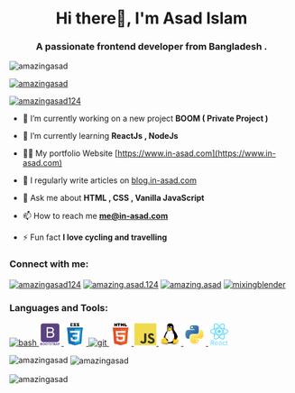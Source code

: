 <h1 align="center">Hi there👋, I'm Asad Islam</h1>
<h3 align="center">A passionate frontend developer from Bangladesh .</h3>

<p align="left"> <img src="https://komarev.com/ghpvc/?username=amazingasad&label=Profile%20views&color=0e75b6&style=flat" alt="amazingasad" /> </p>

<p align="left"> <a href="https://github.com/ryo-ma/github-profile-trophy"><img src="https://github-profile-trophy.vercel.app/?username=amazingasad" alt="amazingasad" /></a> </p>

<p align="left"> <a href="https://twitter.com/amazingasad124" target="blank"><img src="https://img.shields.io/twitter/follow/amazingasad124?logo=twitter&style=for-the-badge" alt="amazingasad124" /></a> </p>

- 🔭 I’m currently working on a new project **BOOM ( Private Project )**

- 🌱 I’m currently learning **ReactJs , NodeJs**

- 👨‍💻 My portfolio Website [https://www.in-asad.com](https://www.in-asad.com)

- 📝 I regularly write articles on [blog.in-asad.com](blog.in-asad.com)

- 💬 Ask me about **HTML , CSS , Vanilla JavaScript**

- 📫 How to reach me **me@in-asad.com**

- ⚡ Fun fact **I love cycling and travelling**

<h3 align="left">Connect with me:</h3>
<p align="left">
<a href="https://twitter.com/amazingasad124" target="blank"><img align="center" src="https://raw.githubusercontent.com/rahuldkjain/github-profile-readme-generator/master/src/images/icons/Social/twitter.svg" alt="amazingasad124" height="30" width="40" /></a>
<a href="https://fb.com/amazing.asad.124" target="blank"><img align="center" src="https://raw.githubusercontent.com/rahuldkjain/github-profile-readme-generator/master/src/images/icons/Social/facebook.svg" alt="amazing.asad.124" height="30" width="40" /></a>
<a href="https://instagram.com/amazing.asad" target="blank"><img align="center" src="https://raw.githubusercontent.com/rahuldkjain/github-profile-readme-generator/master/src/images/icons/Social/instagram.svg" alt="amazing.asad" height="30" width="40" /></a>
<a href="https://www.youtube.com/c/mixingblender" target="blank"><img align="center" src="https://raw.githubusercontent.com/rahuldkjain/github-profile-readme-generator/master/src/images/icons/Social/youtube.svg" alt="mixingblender" height="30" width="40" /></a>
</p>

<h3 align="left">Languages and Tools:</h3>
<p align="left"> <a href="https://www.gnu.org/software/bash/" target="_blank"> <img src="https://www.vectorlogo.zone/logos/gnu_bash/gnu_bash-icon.svg" alt="bash" width="40" height="40"/> </a> <a href="https://getbootstrap.com" target="_blank"> <img src="https://raw.githubusercontent.com/devicons/devicon/master/icons/bootstrap/bootstrap-plain-wordmark.svg" alt="bootstrap" width="40" height="40"/> </a> <a href="https://www.w3schools.com/css/" target="_blank"> <img src="https://raw.githubusercontent.com/devicons/devicon/master/icons/css3/css3-original-wordmark.svg" alt="css3" width="40" height="40"/> </a> <a href="https://git-scm.com/" target="_blank"> <img src="https://www.vectorlogo.zone/logos/git-scm/git-scm-icon.svg" alt="git" width="40" height="40"/> </a> <a href="https://www.w3.org/html/" target="_blank"> <img src="https://raw.githubusercontent.com/devicons/devicon/master/icons/html5/html5-original-wordmark.svg" alt="html5" width="40" height="40"/> </a> <a href="https://developer.mozilla.org/en-US/docs/Web/JavaScript" target="_blank"> <img src="https://raw.githubusercontent.com/devicons/devicon/master/icons/javascript/javascript-original.svg" alt="javascript" width="40" height="40"/> </a> <a href="https://www.linux.org/" target="_blank"> <img src="https://raw.githubusercontent.com/devicons/devicon/master/icons/linux/linux-original.svg" alt="linux" width="40" height="40"/> </a> <a href="https://www.python.org" target="_blank"> <img src="https://raw.githubusercontent.com/devicons/devicon/master/icons/python/python-original.svg" alt="python" width="40" height="40"/> </a> <a href="https://reactjs.org/" target="_blank"> <img src="https://raw.githubusercontent.com/devicons/devicon/master/icons/react/react-original-wordmark.svg" alt="react" width="40" height="40"/> </a> </p>

<p><img align="left" src="https://github-readme-stats.vercel.app/api/top-langs?username=amazingasad&show_icons=true&locale=en&layout=compact" alt="amazingasad" /></p>

<p>&nbsp;<img align="center" src="https://github-readme-stats.vercel.app/api?username=amazingasad&show_icons=true&locale=en" alt="amazingasad" /></p>

<p><img align="center" src="https://github-readme-streak-stats.herokuapp.com/?user=amazingasad&" alt="amazingasad" /></p>
